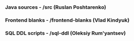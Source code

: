 ### Java sources - /src (Ruslan Poshtarenko)
### Frontend blanks - /frontend-blanks (Vlad Kindyuk)
### SQL DDL scripts - /sql-ddl (Oleksiy Rum'yantsev)
